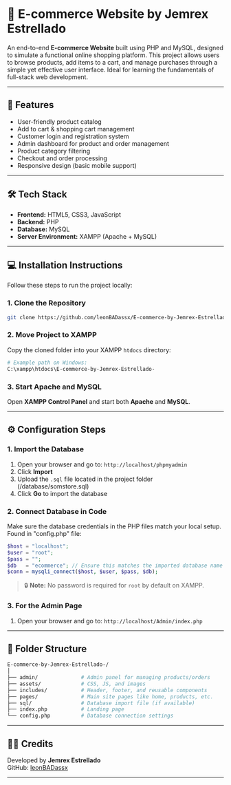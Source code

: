 
# 🛒 E-commerce Website by Jemrex Estrellado

An end-to-end **E-commerce Website** built using PHP and MySQL, designed to simulate a functional online shopping platform. This project allows users to browse products, add items to a cart, and manage purchases through a simple yet effective user interface. Ideal for learning the fundamentals of full-stack web development.

---

## 🚀 Features

- User-friendly product catalog
- Add to cart & shopping cart management
- Customer login and registration system
- Admin dashboard for product and order management
- Product category filtering
- Checkout and order processing
- Responsive design (basic mobile support)

---

## 🛠️ Tech Stack

- **Frontend:** HTML5, CSS3, JavaScript
- **Backend:** PHP
- **Database:** MySQL
- **Server Environment:** XAMPP (Apache + MySQL)

---

## 💻 Installation Instructions

Follow these steps to run the project locally:

### 1. Clone the Repository

```bash
git clone https://github.com/leonBADassx/E-commerce-by-Jemrex-Estrellado-.git
```

### 2. Move Project to XAMPP

Copy the cloned folder into your XAMPP `htdocs` directory:

```bash
# Example path on Windows:
C:\xampp\htdocs\E-commerce-by-Jemrex-Estrellado-
```

### 3. Start Apache and MySQL

Open **XAMPP Control Panel** and start both **Apache** and **MySQL**.

---

## ⚙️ Configuration Steps

### 1. Import the Database

1. Open your browser and go to: `http://localhost/phpmyadmin`
2. Click **Import**
3. Upload the `.sql` file located in the project folder (/database/somstore.sql)
4. Click **Go** to import the database

### 2. Connect Database in Code

Make sure the database credentials in the PHP files match your local setup. Found in "config.php" file:

```php
$host = "localhost";
$user = "root";
$pass = "";
$db   = "ecommerce"; // Ensure this matches the imported database name
$conn = mysqli_connect($host, $user, $pass, $db);
```

> 🔒 **Note:** No password is required for `root` by default on XAMPP.

### 3. For the Admin Page

1. Open your browser and go to: `http://localhost/Admin/index.php`

---

## 📁 Folder Structure

```bash
E-commerce-by-Jemrex-Estrellado-/
│
├── admin/              # Admin panel for managing products/orders
├── assets/             # CSS, JS, and images
├── includes/           # Header, footer, and reusable components
├── pages/              # Main site pages like home, products, etc.
├── sql/                # Database import file (if available)
├── index.php           # Landing page
└── config.php          # Database connection settings
```

---

## 👨‍💻 Credits

Developed by **Jemrex Estrellado**  
GitHub: [leonBADassx](https://github.com/leonBADassx)

---
